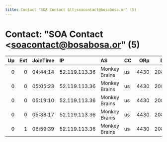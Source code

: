 ```yaml
---
title: Contact "SOA Contact &lt;soacontact@bosabosa.or" (5)
---
```


# Contact: "SOA Contact &lt;soacontact@bosabosa.or" (5)

|   Up |   Ext | JoinTime   | IP            | AS            | CC   |   ORp |   Dirp | OS    | Version   | Nickname     |   eFamMembers |
|-----:|------:|:-----------|:--------------|:--------------|:-----|------:|-------:|:------|:----------|:-------------|--------------:|
|    0 |     0 | 04:44:14   | 52.119.113.36 | Monkey Brains | us   |  4430 |  20800 | Linux | 0.2.7.6   | bosabosahome |             1 |
|    0 |     0 | 05:05:23   | 52.119.113.36 | Monkey Brains | us   |  4430 |  20800 | Linux | 0.2.7.6   | bosabosahome |             1 |
|    0 |     0 | 05:19:10   | 52.119.113.36 | Monkey Brains | us   |  4430 |  20800 | Linux | 0.2.7.6   | bosabosahome |             1 |
|    0 |     0 | 05:38:17   | 52.119.113.36 | Monkey Brains | us   |  4430 |  20800 | Linux | 0.2.7.6   | bosabosahome |             1 |
|    0 |     1 | 06:59:39   | 52.119.113.36 | Monkey Brains | us   |  4430 |  20800 | Linux | 0.2.7.6   | bosabosahome |             1 |
